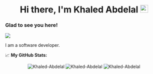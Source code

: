 

 
<h1 align="center"> Hi there, I'm Khaled Abdelal <img src="https://media.giphy.com/media/hvRJCLFzcasrR4ia7z/giphy.gif" width="25px"></h1>




### Glad to see you here! &nbsp; 
![](https://visitor-badge.glitch.me/badge?page_id=Khaled-Abdelal.Khaled-Abdelal)

I am a software developer.
  
  
📈 **My GitHub Stats:**

<p align="center">
<img  src="https://github-readme-stats.vercel.app/api/top-langs?username=Khaled-Abdelal&show_icons=true&locale=en&layout=compact" alt="Khaled-Abdelal" />
<img  src="https://github-readme-stats.vercel.app/api?username=Khaled-Abdelal&show_icons=true&locale=en&count_private=true" alt="Khaled-Abdelal" />
<img  src="https://github-readme-streak-stats.herokuapp.com/?user=Khaled-Abdelal&" alt="Khaled-Abdelal" /> 

</p>


